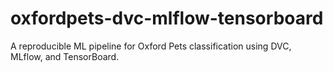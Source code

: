 # oxfordpets-dvc-mlflow-tensorboard
A reproducible ML pipeline for Oxford Pets classification using DVC, MLflow, and TensorBoard.
